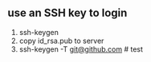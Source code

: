## use an SSH key to login
1. ssh-keygen
2. copy id_rsa.pub to server
3. ssh-keygen -T git@github.com # test

